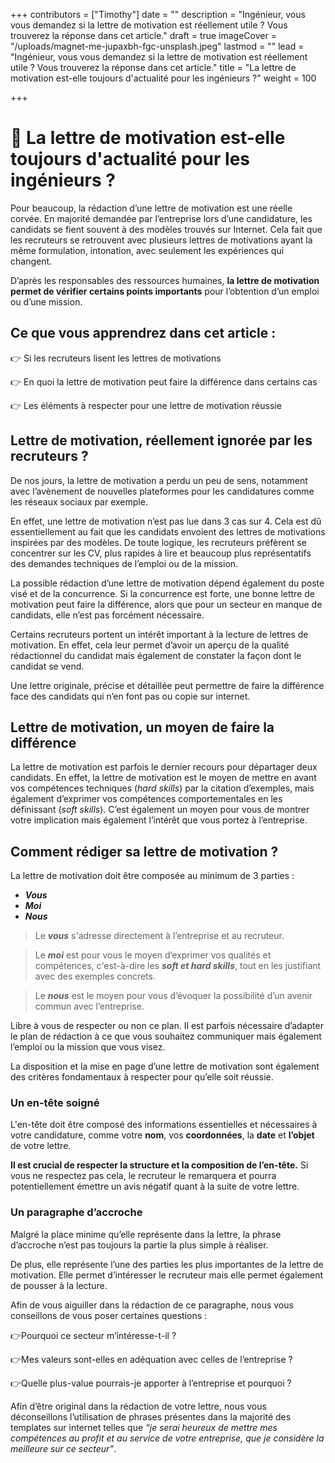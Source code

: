 +++
contributors = ["Timothy"]
date = ""
description = "Ingénieur, vous vous demandez si la lettre de motivation est réellement utile ? Vous trouverez la réponse dans cet article."
draft = true
imageCover = "/uploads/magnet-me-jupaxbh-fgc-unsplash.jpeg"
lastmod = ""
lead = "Ingénieur, vous vous demandez si la lettre de motivation est réellement utile ? Vous trouverez la réponse dans cet article."
title = "La lettre de motivation est-elle toujours d'actualité pour les ingénieurs ?"
weight = 100

+++
# **🤔** La lettre de motivation est-elle toujours d'actualité pour les ingénieurs ?

Pour beaucoup, la rédaction d’une lettre de motivation est une réelle corvée. En majorité demandée par l’entreprise lors d’une candidature, les candidats se fient souvent à des modèles trouvés sur Internet.                 Cela fait que les recruteurs se retrouvent avec plusieurs lettres de motivations ayant la même formulation, intonation, avec seulement les expériences qui changent.

D’après les responsables des ressources humaines, **la lettre de motivation permet de vérifier certains points importants** pour l’obtention d’un emploi ou d’une mission.

## Ce que vous apprendrez dans cet article :

👉 Si les recruteurs lisent les lettres de motivations

👉 En quoi la lettre de motivation peut faire la différence dans certains cas

👉 Les éléments à respecter pour une lettre de motivation réussie

## Lettre de motivation, réellement ignorée par les recruteurs ?

De nos jours, la lettre de motivation a perdu un peu de sens, notamment avec l’avènement de nouvelles plateformes pour les candidatures comme les réseaux sociaux par exemple.

En effet, une lettre de motivation n’est pas lue dans 3 cas sur 4. Cela est dû essentiellement au fait que les candidats envoient des lettres de motivations inspirées par des modèles. De toute logique, les recruteurs préfèrent se concentrer sur les CV, plus rapides à lire et beaucoup plus représentatifs des demandes techniques de l’emploi ou de la mission.

La possible rédaction d’une lettre de motivation dépend également du poste visé et de la concurrence. Si la concurrence est forte, une bonne lettre de motivation peut faire la différence, alors que pour un secteur en manque de candidats, elle n’est pas forcément nécessaire.

Certains recruteurs portent un intérêt important à la lecture de lettres de motivation. En effet, cela leur permet d’avoir un aperçu de la qualité rédactionnel du candidat mais également de constater la façon dont le candidat se vend.

Une lettre originale, précise et détaillée peut permettre de faire la différence face des candidats qui n’en font pas ou copie sur internet.

## Lettre de motivation, un moyen de faire la différence

La lettre de motivation est parfois le dernier recours pour départager deux candidats. En effet, la lettre de motivation est le moyen de mettre en avant vos compétences techniques (_hard skills_) par la citation d’exemples, mais également d’exprimer vos compétences comportementales en les définissant (_soft skills_). C’est également un moyen pour vous de montrer votre implication mais également l’intérêt que vous portez à l’entreprise.

## Comment rédiger sa lettre de motivation ?

La lettre de motivation doit être composée au minimum de 3 parties :

* **_Vous_**
* **_Moi_**
* **_Nous_**

> Le **_vous_** s'adresse directement à l’entreprise et au recruteur.

> Le **_moi_** est pour vous le moyen d’exprimer vos qualités et compétences, c'est-à-dire les **_soft et hard skills_**, tout en les justifiant avec des exemples concrets.

> Le **_nous_** est le moyen pour vous d’évoquer la possibilité d’un avenir commun avec l’entreprise.

Libre à vous de respecter ou non ce plan. Il est parfois nécessaire d’adapter le plan de rédaction à ce que vous souhaitez communiquer mais également l’emploi ou la mission que vous visez.

La disposition et la mise en page d’une lettre de motivation sont également des critères fondamentaux à respecter pour qu’elle soit réussie.

### **Un en-tête soigné**

L'en-tête doit être composé des informations essentielles et nécessaires à votre candidature, comme votre **nom**, vos **coordonnées**, la **date** et **l’objet** de votre lettre.

**Il est crucial de respecter la structure et la composition de l’en-tête.** Si vous ne respectez pas cela, le recruteur le remarquera et pourra potentiellement émettre un avis négatif quant à la suite de votre lettre.

### **Un paragraphe d’accroche**

Malgré la place minime qu’elle représente dans la lettre, la phrase d’accroche n’est pas toujours la partie la plus simple à réaliser.

De plus, elle représente l’une des parties les plus importantes de la lettre de motivation. Elle permet d’intéresser le recruteur mais elle permet également de pousser à la lecture.

Afin de vous aiguiller dans la rédaction de ce paragraphe, nous vous conseillons de vous poser certaines questions :

👉Pourquoi ce secteur m’intéresse-t-il ?

👉Mes valeurs sont-elles en adéquation avec celles de l’entreprise ?

👉Quelle plus-value pourrais-je apporter à l’entreprise et pourquoi ?

Afin d’être original dans la rédaction de votre lettre, nous vous déconseillons l’utilisation de phrases présentes dans la majorité des templates sur internet telles que _“je serai heureux de mettre mes compétences au profit et au service de votre entreprise, que je considère la meilleure sur ce secteur”_.